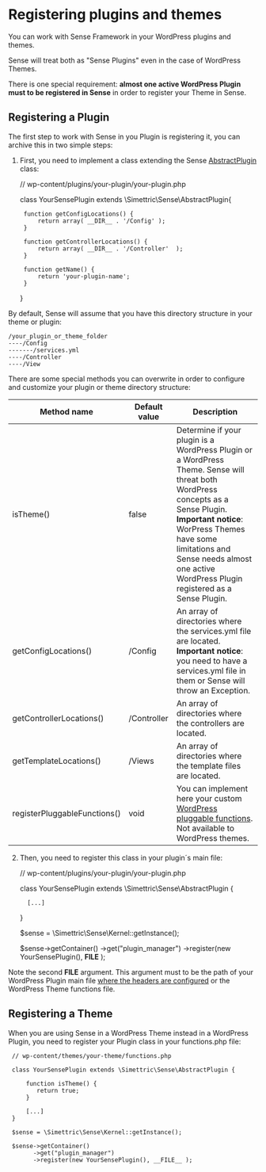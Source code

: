 # Registering plugins and themes

You can work with Sense Framework in your WordPress plugins and themes. 

Sense will treat both as "Sense Plugins" even in the case of WordPress Themes.

There is one special requirement: **almost one active WordPress Plugin must to be registered in Sense** in order to register your Theme in Sense.

## Registering a Plugin

The first step to work with Sense in you Plugin is registering it, you can archive this in two simple steps:
 
1) First, you need to implement a class extending the Sense [AbstractPlugin](https://github.com/Simettric/Sense/blob/master/AbstractPlugin.php) class:

    
    // wp-content/plugins/your-plugin/your-plugin.php
     
    class YourSensePlugin extends \Simettric\Sense\AbstractPlugin{
         
        function getConfigLocations() {
            return array( __DIR__ . '/Config' );
        }
       
        function getControllerLocations() {
            return array( __DIR__ . '/Controller'  );
        }
       
        function getName() {
            return 'your-plugin-name';
        }
   	
   	}
   	
By default, Sense will assume that you have this directory structure in your theme or plugin:

    /your_plugin_or_theme_folder
    ----/Config
    -------/services.yml
    ----/Controller
    ----/View
   	
There are some special methods you can overwrite in order to configure and customize your plugin or theme directory structure: 

| Method name              	    | Default value 	| Description                                                                                                                                                                                                                                                             	|
|--------------------------	    |---------------	|-------------------------------------------------------------------------------------------------------------------------------------------------------------------------------------------------------------------------------------------------------------------------	|
| isTheme()                	    | false         	| Determine if your plugin is a WordPress Plugin or a WordPress Theme. Sense will threat both WordPress concepts as a Sense Plugin. **Important notice**: WorPress Themes have some limitations and Sense needs almost one active WordPress Plugin registered as a Sense Plugin. 	|
| getConfigLocations()     	    | /Config       	| An array of directories where the services.yml file are located. **Important notice**: you need to have a services.yml file in them or Sense will throw an Exception.                                                                                                       	|
| getControllerLocations() 	    | /Controller   	| An array of directories where the controllers are located.                                                                                                                                                                                                              	|
| getTemplateLocations()   	    | /Views        	| An array of directories where the template files are located.                                                                                                                                                                                                           	|
| registerPluggableFunctions() 	| void          	| You can implement here your custom [WordPress pluggable functions](https://codex.wordpress.org/Pluggable_Functions). Not available to WordPress themes. 



2) Then, you need to register this class in your plugin´s main file:

    
    // wp-content/plugins/your-plugin/your-plugin.php
     
    class YourSensePlugin extends \Simettric\Sense\AbstractPlugin {
         
         [...]
   	}
   	
   	$sense = \Simettric\Sense\Kernel::getInstance();
    
    $sense->getContainer()
          ->get("plugin_manager")
          ->register(new YourSensePlugin(), __FILE__ );
   	

Note the second **__FILE__** argument. This argument must to be the path of your WordPress Plugin main file [where the headers are configured](https://developer.wordpress.org/plugins/the-basics/header-requirements/) or the WordPress Theme functions file.

## Registering a Theme

When you are using Sense in a WordPress Theme instead in a WordPress Plugin, you need to register your Plugin class in your functions.php file:
 
     // wp-content/themes/your-theme/functions.php
      
     class YourSensePlugin extends \Simettric\Sense\AbstractPlugin {
     
         function isTheme() {
            return true;
         }
          
         [...]
     }
    	
     $sense = \Simettric\Sense\Kernel::getInstance();
     
     $sense->getContainer()
           ->get("plugin_manager")
           ->register(new YourSensePlugin(), __FILE__ );
